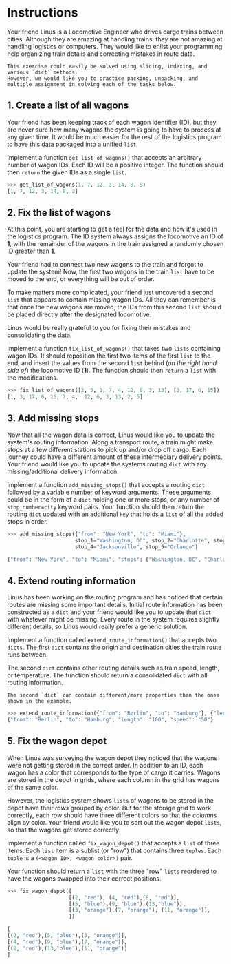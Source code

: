 # Instructions

Your friend Linus is a Locomotive Engineer who drives cargo trains between cities.
Although they are amazing at handling trains, they are not amazing at handling logistics or computers.
They would like to enlist your programming help organizing train details and correcting mistakes in route data.

```exercism/note
This exercise could easily be solved using slicing, indexing, and various `dict` methods.
However, we would like you to practice packing, unpacking, and multiple assignment in solving each of the tasks below.
```

## 1. Create a list of all wagons

Your friend has been keeping track of each wagon identifier (ID), but they are never sure how many wagons the system is going to have to process at any given time. It would be much easier for the rest of the logistics program to have this data packaged into a unified `list`.

Implement a function `get_list_of_wagons()` that accepts an arbitrary number of wagon IDs.
Each ID will be a positive integer.
The function should then `return` the given IDs as a single `list`.

```python
>>> get_list_of_wagons(1, 7, 12, 3, 14, 8, 5)
[1, 7, 12, 3, 14, 8, 3]
```

## 2. Fix the list of wagons

At this point, you are starting to get a feel for the data and how it's used in the logistics program.
The ID system always assigns the locomotive an ID of **1**, with the remainder of the wagons in the train assigned a randomly chosen ID greater than **1**.

Your friend had to connect two new wagons to the train and forgot to update the system!
Now, the first two wagons in the train `list` have to be moved to the end, or everything will be out of order.

To make matters more complicated, your friend just uncovered a second `list` that appears to contain missing wagon IDs.
All they can remember is that once the new wagons are moved, the IDs from this second `list` should be placed directly after the designated locomotive.

Linus would be really grateful to you for fixing their mistakes and consolidating the data.

Implement a function `fix_list_of_wagons()` that takes two `lists` containing wagon IDs.
It should reposition the first two items of the first `list` to the end, and insert the values from the second `list` behind (_on the right hand side of_) the locomotive ID (**1**).
The function should then `return` a `list` with the modifications.

```python
>>> fix_list_of_wagons([2, 5, 1, 7, 4, 12, 6, 3, 13], [3, 17, 6, 15])
[1, 3, 17, 6, 15, 7, 4,  12, 6, 3, 13, 2, 5]
```

## 3. Add missing stops

Now that all the wagon data is correct, Linus would like you to update the system's routing information.
Along a transport route, a train might make stops at a few different stations to pick up and/or drop off cargo.
Each journey could have a different amount of these intermediary delivery points.
Your friend would like you to update the systems routing `dict` with any missing/additional delivery information.

Implement a function `add_missing_stops()` that accepts a routing `dict` followed by a variable number of keyword arguments.
These arguments could be in the form of a `dict` holding one or more stops, or any number of `stop_number=city` keyword pairs.
Your function should then return the routing `dict` updated with an additional `key` that holds a `list` of all the added stops in order.

```python
>>> add_missing_stops({"from": "New York", "to": "Miami"},
                      stop_1="Washington, DC", stop_2="Charlotte", stop_3="Atlanta",
                      stop_4="Jacksonville", stop_5="Orlando")

{"from": "New York", "to": "Miami", "stops": ["Washington, DC", "Charlotte", "Atlanta", "Jacksonville", "Orlando"]}
```

## 4. Extend routing information

Linus has been working on the routing program and has noticed that certain routes are missing some important details.
Initial route information has been constructed as a `dict` and your friend would like you to update that `dict` with whatever might be missing.
Every route in the system requires slightly different details, so Linus would really prefer a generic solution.

Implement a function called `extend_route_information()` that accepts two `dicts`.
The first `dict` contains the origin and destination cities the train route runs between.

The second `dict` contains other routing details such as train speed, length, or temperature.
The function should return a consolidated `dict` with all routing information.

```exercism/note
The second `dict` can contain different/more properties than the ones shown in the example.
```

```python
>>> extend_route_information({"from": "Berlin", "to": "Hamburg"}, {"length": "100", "speed": "50"})
{"from": "Berlin", "to": "Hamburg", "length": "100", "speed": "50"}
```

## 5. Fix the wagon depot

When Linus was surveying the wagon depot they noticed that the wagons were not getting stored in the correct order.
In addition to an ID, each wagon has a color that corresponds to the type of cargo it carries.
Wagons are stored in the depot in grids, where each column in the grid has wagons of the same color.

However, the logistics system shows `lists` of wagons to be stored in the depot have their _rows_ grouped by color.
But for the storage grid to work correctly, each _row_ should have three different colors so that the _columns_ align by color.
Your friend would like you to sort out the wagon depot `lists`, so that the wagons get stored correctly.

Implement a function called `fix_wagon_depot()` that accepts a `list` of three items.
Each `list` item is a sublist (or "row") that contains three `tuples`.
Each `tuple` is a `(<wagon ID>, <wagon color>)` pair.

Your function should return a `list` with the three "row" `lists` reordered to have the wagons swapped into their correct positions.

```python
>>> fix_wagon_depot([
                    [(2, "red"), (4, "red"),(8, "red")],
                    [(5, "blue"),(9, "blue"),(13,"blue")],
                    [(3, "orange"),(7, "orange"), (11, "orange")],
                    ])

[
[(2, "red"),(5, "blue"),(3, "orange")],
[(4, "red"),(9, "blue"),(7, "orange")],
[(8, "red"),(13,"blue"),(11, "orange")]
]
```
